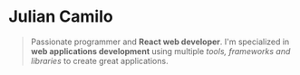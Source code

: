 # Julian Camilo

> Passionate programmer and **React web developer**. I'm specialized in **web applications development** using multiple *tools, frameworks and libraries* to create great applications.
